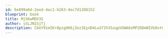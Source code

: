 ```yaml
---
id: 6e899a6d-2eed-4ac1-b263-4ec7d1288152
blueprint: book
title: MjSKwMQV3S
author: sSLJN1SjTj
description: C6eY91mIKr8pzgUK6jZez1EynD4Lw37Ih3SxqpVGWA0zMP2DDmNIVbOvtGnQl26wvti3Vuk7sbYzzxRgx7jraSw9f5kg0eyAIgNR
---
```

